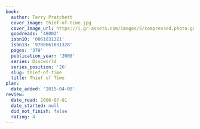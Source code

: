 ```yaml
---
book:
  author: Terry Pratchett
  cover_image: thief-of-time.jpg
  cover_image_url: https://i.gr-assets.com/images/S/compressed.photo.goodreads.com/books/1388177603l/48002.jpg
  goodreads: '48002'
  isbn10: '0061031321'
  isbn13: '9780061031328'
  pages: '378'
  publication_year: '2008'
  series: Discworld
  series_position: '26'
  slug: thief-of-time
  title: Thief of Time
plan:
  date_added: '2015-04-08'
review:
  date_read: 2006-07-01
  date_started: null
  did_not_finish: false
  rating: 4
---
```

